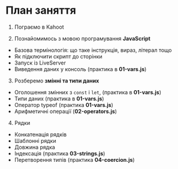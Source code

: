 # План заняття

1. Пограємо в Kahoot

2. Познайомимось з мовою програмування **JavaScript**

- Базова термінологія: що таке інструкція, вираз, літерал тощо
- Як підключити скрипт до сторінки
- Запуск із LiveServer
- Виведення даних у консоль (практика в **01-vars.js**)

3. Розберемо **змінні та типи даних**

- Оголошення змінних з `const` і `let`, (практика в **01-vars.js**)
- Типи даних (практика в **01-vars.js**)
- Оператор typeof (практика **01-vars.js**)
- Арифметичні операції (**02-operators.js**)

4. Рядки

- Конкатенація рядків
- Шаблонні рядки
- Довжина рядка
- Індексація (практика **03-strings.js**)
- Перетворення типів (практика **04-coercion.js**)
